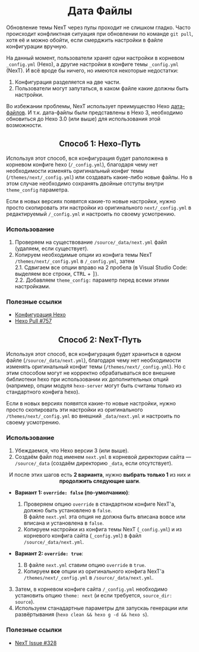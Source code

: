 <h1 align="center">Дата Файлы</h1>

Обновление темы NexT через пулы проходит не слишком гладко. Часто происходит конфликтная ситуация при обновлении по команде `git pull`, хотя её и можно обойти, если смерджить настройки в файле конфигурации вручную.

На данный момент, пользователи хранят одни настройки в корневом `_config.yml` (Hexo), а другие настройки в конфиге темы `_config.yml` (NexT). И всё вроде бы ничего, но имеются некоторые недостатки:
1. Конфигурация разделяется на две части.
2. Пользователи могут запутаться, в каком файле какие должны быть настройки.

Во избежании проблемы, NexT использует преимущество Hexo [дата-файлов](https://hexo.io/docs/data-files.html). И т.к. дата-файлы были представлены в Hexo 3, необходимо обновиться до Hexo 3.0 (или выше) для использования этой возможности.

<h2 align="center">Способ 1: Hexo-Путь</h2>

Используя этот способ, вся конфигурация будет раположена в корневом конфиге hexo (`/_config.yml`), благодаря чему нет необходимости изменять оригинальный конфиг темы (`/themes/next/_config.yml`) или создавать какие-либо новые файлы. Но в этом случае необходимо сохранять двойные отступы внутри `theme_config` параметра.

Если в новых версиях появятся какие-то новые настройки, нужно просто скопировать эти настройки из оригинального `next/_config.yml` в редактируемый `/_config.yml` и настроить по своему усмотрению.

### Использование

1. Проверяем на существование `/source/_data/next.yml` файл (удаляем, если существует).
2. Копируем необходимые опции из конфига темы NexT `/themes/next/_config.yml` в `/_config.yml`, затем\
   2.1. Сдвигаем все опции вправо на 2 пробела (в Visual Studio Code: выделяем все строки, <kbd>CTRL</kbd> + <kbd>]</kbd>).\
   2.2. Добавляем `theme_config:` параметр перед всеми этими настройками.

### Полезные ссылки

* [Конфигурация Hexo](https://hexo.io/ru/docs/configuration.html)
* [Hexo Pull #757](https://github.com/hexojs/hexo/pull/757)

<h2 align="center">Способ 2: NexT-Путь</h2>

Используя этот способ, вся конфигурация будет храниться в одном файле (`/source/_data/next.yml`), благодаря чему нет необходимости изменять оригинальный конфиг темы (`/themes/next/_config.yml`).
Но с этим способом могут не корректно обрабатываться все внешние библиотеки hexo при использовании их дополнительных опций (например, опции модуля `hexo-server` могут быть считаны только из стандартного конфига hexo).

Если в новых версиях появятся какие-то новые настройки, нужно просто скопировать эти настройки из оригинального `/themes/next/_config.yml` во внешний `_data/next.yml` и настроить по своему усмотрению.

### Использование

1. Убеждаемся, что Hexo версии 3 (или выше).
2. Создаём файл под именем `next.yml` в корневой директории сайта — `/source/_data` (создаём директорию `_data`, если отсутствует).

<p align="center">И после этих шагов есть <b>2 варианта</b>, нужно <b>выбрать только 1</b> из них и <b>продолжить следующие шаги</b>.</p>

* **Вариант 1: `override: false` (по-умолчанию)**:

  1. Проверяем опцию `override` в стандартном конфиге NexT'а, должно быть установлено в `false`.\
     В файле `next.yml` эта опция не должна быть вписана вовсе или вписана и установлена в `false`.
  2. Копируем настройки из конфига темы NexT (`_config.yml`) и из корневого конфига сайта (`_config.yml`) в файл `/source/_data/next.yml`.

* **Вариант 2: `override: true`**:

  1. В файле `next.yml` ставим опцию `override` в `true`.
  2. Копируем **все** опции из оригинального конфига NexT'а `/themes/next/_config.yml` в `/source/_data/next.yml`.

3. Затем, в корневом конфиге сайта `/_config.yml` необходимо установить опцию `theme: next` (и если требуется, `source_dir: source`).
4. Используем станадартные параметры для запускаь генерации или развёртывания (`hexo clean && hexo g -d && hexo s`).

### Полезные ссылки

* [NexT Issue #328](https://github.com/iissnan/hexo-theme-next/issues/328)
